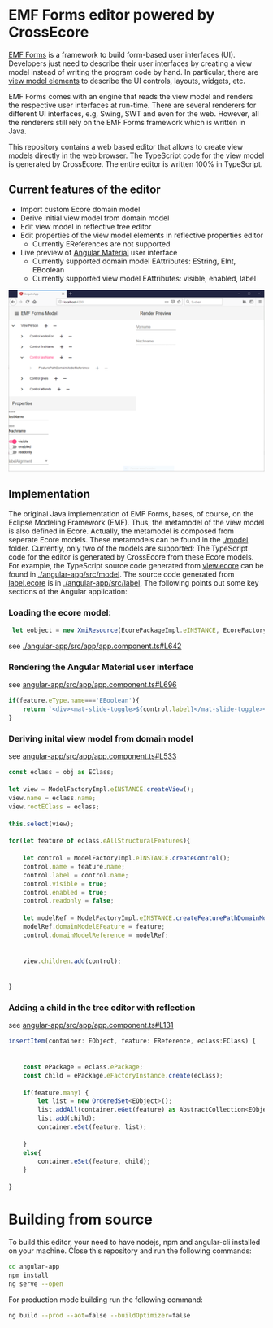 
# EMF Forms editor powered by CrossEcore

[EMF Forms](https://www.eclipse.org/ecp/emfforms/) is a framework to build form-based user interfaces (UI).
Developers just need to describe their user interfaces by creating a view model instead of writing the program code by hand.
In particular, there are [view model elements](http://www.eclipsesource.com/blogs/tutorials/emf-forms-view-model-elements/) to describe the UI controls, layouts, widgets, etc.

EMF Forms comes with an engine that reads the view model and renders the respective user interfaces at run-time.
There are several renderers for different UI interfaces, e.g, Swing, SWT and even for the web.
However, all the renderers still rely on the EMF Forms framework which is written in Java.

This repository contains a web based editor that allows to create view models directly in the web browser.
The TypeScript code for the view model is generated by CrossEcore.
The entire editor is written 100% in TypeScript.

## Current features of the editor
 * Import custom Ecore domain model
 * Derive initial view model from domain model
 * Edit view model in reflective tree editor
 * Edit properties of the view model elements in reflective properties editor
    * Currently EReferences are not supported
 * Live preview of [Angular Material](https://material.angular.io/) user interface
    * Currently supported domain model EAttributes: EString, EInt, EBoolean
    * Currently supported view model EAttributes: visible, enabled, label

![Screenshot](https://raw.githubusercontent.com/crossecore/crossecore-emfforms/master/docs/screenshot.PNG)

## Implementation

The original Java implementation of EMF Forms, bases, of course, on the Eclipse Modeling Framework (EMF).
Thus, the metamodel of the view model is also defined in Ecore.
Actually, the metamodel is composed from seperate Ecore models.
These metamodels can be found in the [./model](https://github.com/crossecore/crossecore-emfforms/tree/master/model) folder.
Currently, only two of the models are supported:
The TypeScript code for the editor is generated by CrossEcore from these Ecore models.
For example, the TypeScript source code generated from [view.ecore](https://github.com/crossecore/crossecore-emfforms/blob/master/model/view.ecore) can be found in [./angular-app/src/model](https://github.com/crossecore/crossecore-emfforms/tree/master/angular-app/src/model).
The source code generated from [label.ecore](https://github.com/crossecore/crossecore-emfforms/blob/master/model/label.ecore) is in [./angular-app/src/label](https://github.com/crossecore/crossecore-emfforms/tree/master/angular-app/src/model).
The following points out some key sections of the Angular application:


### Loading the ecore model:
 
```typescript
 let eobject = new XmiResource(EcorePackageImpl.eINSTANCE, EcoreFactoryImpl.eINSTANCE, new DOMParser()).load(reader.result as string);
 ```
 see [./angular-app/src/app/app.component.ts#L642](https://github.com/crossecore/crossecore-emfforms/blob/master/angular-app/src/app/app.component.ts#L642)


### Rendering the Angular Material user interface
see [angular-app/src/app/app.component.ts#L696](https://github.com/crossecore/crossecore-emfforms/blob/master/angular-app/src/app/app.component.ts#L696)

```typescript
if(feature.eType.name==='EBoolean'){
    return `<div><mat-slide-toggle>${control.label}</mat-slide-toggle></div>`;
}
```

### Deriving inital view model from domain model
see [angular-app/src/app/app.component.ts#L533](https://github.com/crossecore/crossecore-emfforms/blob/master/angular-app/src/app/app.component.ts#L533)


```typescript
const eclass = obj as EClass;

let view = ModelFactoryImpl.eINSTANCE.createView();
view.name = eclass.name;
view.rootEClass = eclass;

this.select(view);

for(let feature of eclass.eAllStructuralFeatures){

    let control = ModelFactoryImpl.eINSTANCE.createControl();
    control.name = feature.name;
    control.label = control.name;
    control.visible = true;
    control.enabled = true;
    control.readonly = false;

    let modelRef = ModelFactoryImpl.eINSTANCE.createFeaturePathDomainModelReference();
    modelRef.domainModelEFeature = feature;
    control.domainModelReference = modelRef;


    view.children.add(control);


}
```

### Adding a child in the tree editor with reflection

see [angular-app/src/app/app.component.ts#L131](https://github.com/crossecore/crossecore-emfforms/blob/master/angular-app/src/app/app.component.ts#L131)

```typescript
insertItem(container: EObject, feature: EReference, eclass:EClass) {


    const ePackage = eclass.ePackage;
    const child = ePackage.eFactoryInstance.create(eclass);

    if(feature.many) {
        let list = new OrderedSet<EObject>();
        list.addAll(container.eGet(feature) as AbstractCollection<EObject>);
        list.add(child);
        container.eSet(feature, list);

    }
    else{
        container.eSet(feature, child);
    }
 
}
```


# Building from source

To build this editor, your need to have nodejs, npm and angular-cli installed on your machine.
Close this repository and run the following commands:


```bash
cd angular-app
npm install
ng serve --open
```

For production mode building run the following command:

```bash
ng build --prod --aot=false --buildOptimizer=false
```









